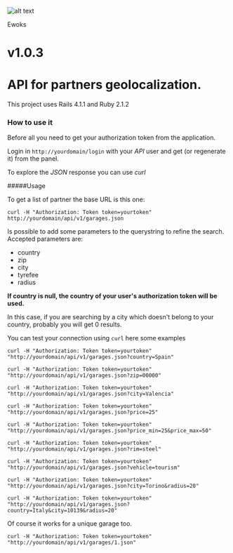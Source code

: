 ![alt text](https://magnum-ci.com/status/011225dd347d78c1ead6e2cc432984b9.png "Magnum CI")

Ewoks
# v1.0.3

# API for partners geolocalization.

This project uses Rails 4.1.1 and Ruby 2.1.2

### How to use it

Before all you need to get your authorization token from the application.

Login in `http://yourdomain/login` with your _API_ user and get (or regenerate it) from the panel.

To explore the _JSON_ response you can use _curl_

#####Usage

To get a list of partner the base URL is this one:

`curl -H "Authorization: Token token=yourtoken" http://yourdomain/api/v1/garages.json`

Is possible to add some parameters to the querystring to refine the search.
Accepted parameters are:

- country
- zip
- city
- tyrefee
- radius

__If country is null, the country of your user's authorization token will be used.__

In this case, if you are searching by a city which doesn't belong to your country, probably you will get 0 results.

You can test your connection using `curl` here some examples

`curl -H "Authorization: Token token=yourtoken" "http://yourdomain/api/v1/garages.json?country=Spain"`

`curl -H "Authorization: Token token=yourtoken" "http://yourdomain/api/v1/garages.json?zip=00000"`

`curl -H "Authorization: Token token=yourtoken" "http://yourdomain/api/v1/garages.json?city=Valencia"`

`curl -H "Authorization: Token token=yourtoken" "http://yourdomain/api/v1/garages.json?price=25"`

`curl -H "Authorization: Token token=yourtoken" "http://yourdomain/api/v1/garages.json?price_min=25&price_max=50"`

`curl -H "Authorization: Token token=yourtoken" "http://yourdomain/api/v1/garages.json?rim=steel"`

`curl -H "Authorization: Token token=yourtoken" "http://yourdomain/api/v1/garages.json?vehicle=tourism"`

`curl -H "Authorization: Token token=yourtoken" "http://yourdomain/api/v1/garages.json?city=Torino&radius=20"`

`curl -H "Authorization: Token token=yourtoken" "http://yourdomain/api/v1/garages.json?country=Italy&city=10139&radius=20"`

Of course it works for a unique garage too.

`curl -H "Authorization: Token token=yourtoken" "http://yourdomain/api/v1/garages/1.json"`
